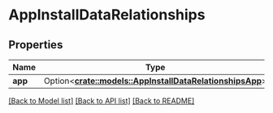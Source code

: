 # AppInstallDataRelationships

## Properties

Name | Type | Description | Notes
------------ | ------------- | ------------- | -------------
**app** | Option<[**crate::models::AppInstallDataRelationshipsApp**](AppInstallData_relationships_app.md)> |  | [optional]

[[Back to Model list]](../README.md#documentation-for-models) [[Back to API list]](../README.md#documentation-for-api-endpoints) [[Back to README]](../README.md)


